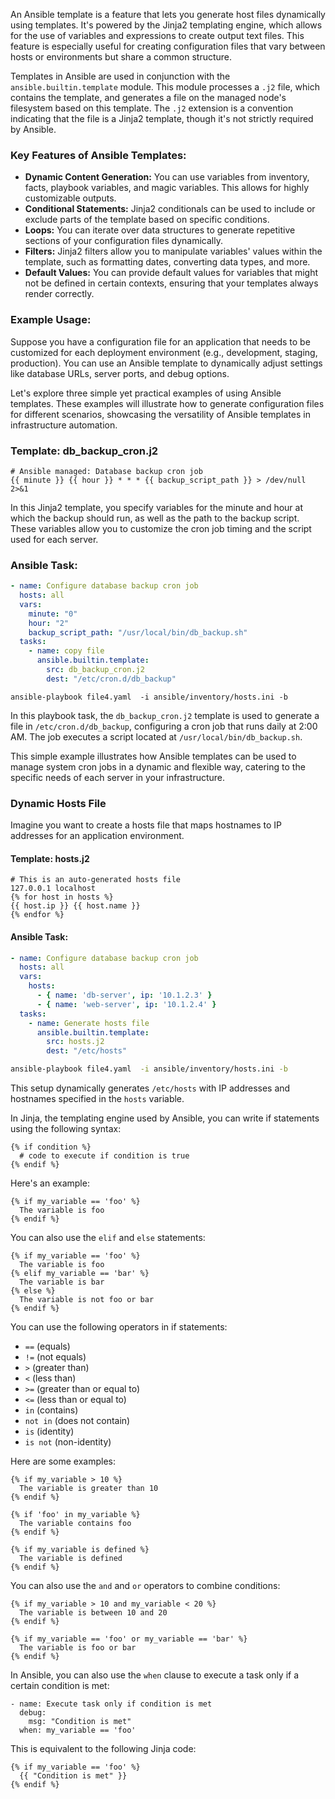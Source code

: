 An Ansible template is a feature that lets you generate host files dynamically using templates. It's powered by the Jinja2 templating engine, which allows for the use of variables and expressions to create output text files. This feature is especially useful for creating configuration files that vary between hosts or environments but share a common structure.

Templates in Ansible are used in conjunction with the `ansible.builtin.template` module. This module processes a `.j2` file, which contains the template, and generates a file on the managed node's filesystem based on this template. The `.j2` extension is a convention indicating that the file is a Jinja2 template, though it's not strictly required by Ansible.

### Key Features of Ansible Templates:
- **Dynamic Content Generation:** You can use variables from inventory, facts, playbook variables, and magic variables. This allows for highly customizable outputs.
- **Conditional Statements:** Jinja2 conditionals can be used to include or exclude parts of the template based on specific conditions.
- **Loops:** You can iterate over data structures to generate repetitive sections of your configuration files dynamically.
- **Filters:** Jinja2 filters allow you to manipulate variables' values within the template, such as formatting dates, converting data types, and more.
- **Default Values:** You can provide default values for variables that might not be defined in certain contexts, ensuring that your templates always render correctly.

### Example Usage:
Suppose you have a configuration file for an application that needs to be customized for each deployment environment (e.g., development, staging, production). You can use an Ansible template to dynamically adjust settings like database URLs, server ports, and debug options.


Let's explore three simple yet practical examples of using Ansible templates. These examples will illustrate how to generate configuration files for different scenarios, showcasing the versatility of Ansible templates in infrastructure automation.

### Template: db_backup_cron.j2

```cron
# Ansible managed: Database backup cron job
{{ minute }} {{ hour }} * * * {{ backup_script_path }} > /dev/null 2>&1
```

In this Jinja2 template, you specify variables for the minute and hour at which the backup should run, as well as the path to the backup script. These variables allow you to customize the cron job timing and the script used for each server.

### Ansible Task:

```yaml
- name: Configure database backup cron job
  hosts: all
  vars:
    minute: "0"
    hour: "2"
    backup_script_path: "/usr/local/bin/db_backup.sh"
  tasks:
    - name: copy file
      ansible.builtin.template:
        src: db_backup_cron.j2
        dest: "/etc/cron.d/db_backup"
```

```shell
ansible-playbook file4.yaml  -i ansible/inventory/hosts.ini -b
```


In this playbook task, the `db_backup_cron.j2` template is used to generate a file in `/etc/cron.d/db_backup`, configuring a cron job that runs daily at 2:00 AM. The job executes a script located at `/usr/local/bin/db_backup.sh`.

This simple example illustrates how Ansible templates can be used to manage system cron jobs in a dynamic and flexible way, catering to the specific needs of each server in your infrastructure.


### Dynamic Hosts File

Imagine you want to create a hosts file that maps hostnames to IP addresses for an application environment.

#### Template: hosts.j2

```jinja
# This is an auto-generated hosts file
127.0.0.1 localhost
{% for host in hosts %}
{{ host.ip }} {{ host.name }}
{% endfor %}
```

#### Ansible Task:

```yaml
- name: Configure database backup cron job
  hosts: all
  vars:
    hosts:
      - { name: 'db-server', ip: '10.1.2.3' }
      - { name: 'web-server', ip: '10.1.2.4' }
  tasks:
    - name: Generate hosts file
      ansible.builtin.template:
        src: hosts.j2
        dest: "/etc/hosts"

```

```bash
ansible-playbook file4.yaml  -i ansible/inventory/hosts.ini -b
```

This setup dynamically generates `/etc/hosts` with IP addresses and hostnames specified in the `hosts` variable.

In Jinja, the templating engine used by Ansible, you can write if statements using the following syntax:

```j2
{% if condition %}
  # code to execute if condition is true
{% endif %}
```

Here's an example:

```j2
{% if my_variable == 'foo' %}
  The variable is foo
{% endif %}
```

You can also use the `elif` and `else` statements:

```j2
{% if my_variable == 'foo' %}
  The variable is foo
{% elif my_variable == 'bar' %}
  The variable is bar
{% else %}
  The variable is not foo or bar
{% endif %}
```

You can use the following operators in if statements:

* `==` (equals)
* `!=` (not equals)
* `>` (greater than)
* `<` (less than)
* `>=` (greater than or equal to)
* `<=` (less than or equal to)
* `in` (contains)
* `not in` (does not contain)
* `is` (identity)
* `is not` (non-identity)

Here are some examples:

```
{% if my_variable > 10 %}
  The variable is greater than 10
{% endif %}

{% if 'foo' in my_variable %}
  The variable contains foo
{% endif %}

{% if my_variable is defined %}
  The variable is defined
{% endif %}
```

You can also use the `and` and `or` operators to combine conditions:

```
{% if my_variable > 10 and my_variable < 20 %}
  The variable is between 10 and 20
{% endif %}

{% if my_variable == 'foo' or my_variable == 'bar' %}
  The variable is foo or bar
{% endif %}
```

In Ansible, you can also use the `when` clause to execute a task only if a certain condition is met:

```
- name: Execute task only if condition is met
  debug:
    msg: "Condition is met"
  when: my_variable == 'foo'
```

This is equivalent to the following Jinja code:

```
{% if my_variable == 'foo' %}
  {{ "Condition is met" }}
{% endif %}
```
